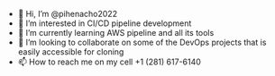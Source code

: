 - 👋 Hi, I’m @pihenacho2022
- 👀 I’m interested in CI/CD pipeline development 
- 🌱 I’m currently learning AWS pipeline and all its tools
- 💞️ I’m looking to collaborate on some of the DevOps projects that is easily accessible for cloning 
- 📫 How to reach me on my cell +1 (281) 617-6140

<!---
pihenacho2022/pihenacho2022 is a ✨ special ✨ repository because its `README.md` (this file) appears on your GitHub profile.
You can click the Preview link to take a look at your changes.
--->
